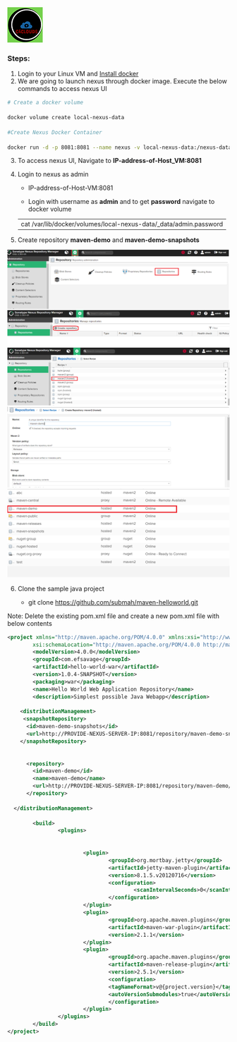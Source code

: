 <img src="../images/c4logo.png">

### Steps:
1. Login to your Linux VM and [Install docker](https://github.com/submah/docker-tutorials/blob/master/docker-installation.md)
2. We are going to launch nexus through docker image. Execute the below commands to access nexus UI

```sh
# Create a docker volume

docker volume create local-nexus-data

#Create Nexus Docker Container

docker run -d -p 8081:8081 --name nexus -v local-nexus-data:/nexus-data sonatype/nexus3

```
3. To access nexus UI, Navigate to **IP-address-of-Host_VM:8081**

4.	Login to nexus as admin

    * IP-address-of-Host-VM:8081 

    * Login with username as **admin** and to get **password** navigate to docker volume 
    <table><tr><td>cat /var/lib/docker/volumes/local-nexus-data/_data/admin.password</tr></td></table>

5.	Create repository **maven-demo** and **maven-demo-snapshots**

<img src="../images/create_repo.png">

<img src="../images/create_repo1.png">

<img src="../images/create_repo2.png">

<img src="../images/create_repo3.png">

<img src="../images/create_repo4.png">

6.	Clone the sample java project

    * git clone https://github.com/submah/maven-helloworld.git

Note: Delete the existing pom.xml file and create a new pom.xml file with below contents

```xml
<project xmlns="http://maven.apache.org/POM/4.0.0" xmlns:xsi="http://www.w3.org/2001/XMLSchema-instance"
        xsi:schemaLocation="http://maven.apache.org/POM/4.0.0 http://maven.apache.org/xsd/maven-4.0.0.xsd">
        <modelVersion>4.0.0</modelVersion>
        <groupId>com.efsavage</groupId>
        <artifactId>hello-world-war</artifactId>
        <version>1.0.4-SNAPSHOT</version>
        <packaging>war</packaging>
        <name>Hello World Web Application Repository</name>
        <description>Simplest possible Java Webapp</description>

    <distributionManagement>
     <snapshotRepository>
      <id>maven-demo-snapshots</id>
      <url>http://PROVIDE-NEXUS-SERVER-IP:8081/repository/maven-demo-snapshots/</url>
    </snapshotRepository>


      <repository>
        <id>maven-demo</id>
        <name>maven-demo</name>
        <url>http://PROVIDE-NEXUS-SERVER-IP:8081/repository/maven-demo/</url>
      </repository>

  </distributionManagement>

        <build>
                <plugins>


                        <plugin>
                                <groupId>org.mortbay.jetty</groupId>
                                <artifactId>jetty-maven-plugin</artifactId>
                                <version>8.1.5.v20120716</version>
                                <configuration>
                                        <scanIntervalSeconds>0</scanIntervalSeconds>
                                </configuration>
                        </plugin>
                        <plugin>
                                <groupId>org.apache.maven.plugins</groupId>
                                <artifactId>maven-war-plugin</artifactId>
                                <version>2.1.1</version>
                        </plugin>
                        <plugin>
                                <groupId>org.apache.maven.plugins</groupId>
                                <artifactId>maven-release-plugin</artifactId>
                                <version>2.5.1</version>
                                <configuration>
                                <tagNameFormat>v@{project.version}</tagNameFormat>
                                <autoVersionSubmodules>true</autoVersionSubmodules>
                                </configuration>
                        </plugin>
                </plugins>
        </build>
</project>
```


